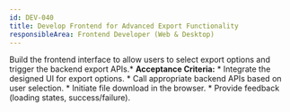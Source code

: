 ```yaml
---
id: DEV-040
title: Develop Frontend for Advanced Export Functionality
responsibleArea: Frontend Developer (Web & Desktop)
---
```

Build the frontend interface to allow users to select export options and trigger the backend export APIs.*   **Acceptance Criteria:**    *   Integrate the designed UI for export options.    *   Call appropriate backend APIs based on user selection.    *   Initiate file download in the browser.    *   Provide feedback (loading states, success/failure).